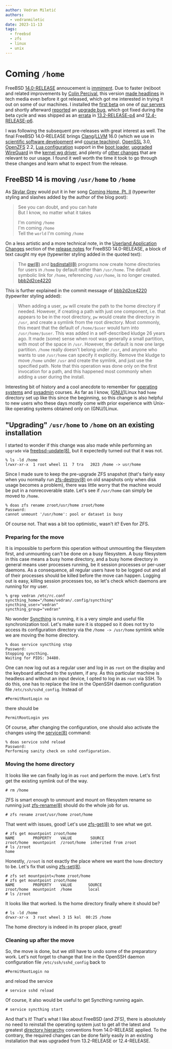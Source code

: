 ```yaml
---
author: Vedran Miletić
authors:
  - vedranmiletic
date: 2023-11-13
tags:
  - freebsd
  - zfs
  - linux
  - unix
---
```


# Coming `/home`

FreeBSD [14.0-RELEASE](https://www.freebsd.org/releases/14.0R/) annoucement is [immiment](https://www.freebsd.org/releases/14.0R/schedule/). Due to faster (re)boot and related improvements by [Colin Percival](https://www.tarsnap.com/about.html), this version [made headlines](https://www.theregister.com/2023/08/29/freebsd_boots_in_25ms/) in tech media even before it got released, which got me interested in trying it out on some of our machines. I installed the [first beta](https://lists.freebsd.org/archives/freebsd-current/2023-September/004614.html) on one of [our servers](2023-06-23-what-hardware-software-and-cloud-services-do-we-use.md#servers) and shortly afterward [reported](https://lists.freebsd.org/archives/freebsd-current/2023-September/004635.html) an [upgrade bug](https://bugs.freebsd.org/bugzilla/show_bug.cgi?id=273661), which got fixed during the beta cycle and was shipped as an [errata](https://www.freebsd.org/security/advisories/FreeBSD-EN-23:12.freebsd-update.asc) in [13.2-RELEASE-p4](https://www.freebsd.org/releases/13.2R/errata/) and [12.4-RELEASE-p6](https://www.freebsd.org/releases/12.4R/errata/).

I was following the subsequent pre-releases with great interest as well. The final FreeBSD 14.0-RELEASE brings [Clang](https://clang.llvm.org/)/[LLVM](https://llvm.org/) 16.0 (which we use in [scientific software development](../../software.md) and [course teaching](../../teaching/courses/CO.md)), [OpenSSL](https://www.openssl.org/) 3.0, [OpenZFS](https://openzfs.org/) 2.2, [Lua configuration](https://cgit.freebsd.org/src/commit/?id=3cb2f5f369ec) support in the [boot loader](https://man.freebsd.org/cgi/man.cgi?query=loader&sektion=8&format=html), [upgraded WireGuard](https://cgit.freebsd.org/src/commit/?id=744bfb213144) in the [kernel wg driver](https://man.freebsd.org/cgi/man.cgi?query=wg&sektion=4&format=html), and plenty of [other changes](https://www.freebsd.org/releases/14.0R/relnotes/) that are relevant to our usage. I found it well worth the time it took to go through these changes and learn what to expect from the release.

<!-- more -->

## FreeBSD 14 is moving `/usr/home` to `/home`

As [Skylar Grey](https://skylargreymusic.com/) would put it in her song [Coming Home, Pt. II](https://youtu.be/k84QxVJd0tI) (typewriter styling and slashes added by the author of the blog post):

> See you can doubt, and you can hate  
> But I know, no matter what it takes
>
> I'm coming `/home`  
> I'm coming `/home`  
> Tell the `world` I'm coming `/home`

On a less artistic and a more technical note, in the [Userland Application Changes](https://www.freebsd.org/releases/14.0R/relnotes/#userland-programs) section of the [release notes](https://www.freebsd.org/releases/14.0R/relnotes/) for FreeBSD 14.0-RELEASE, a block of text caught my eye (typewriter styling added in the quoted text):

> The [pw(8)](https://man.freebsd.org/cgi/man.cgi?query=pw&sektion=8&format=html) and [bsdinstall(8)](https://man.freebsd.org/cgi/man.cgi?query=bsdinstall&sektion=8&format=html) programs now create home directories for users in `/home` by default rather than `/usr/home`. The default symbolic link for `/home`, referencing `/usr/home`, is no longer created. [bbb2d2ce4220](https://cgit.freebsd.org/src/commit/?id=bbb2d2ce4220)

This is further explained in the commit message of [bbb2d2ce4220](https://cgit.freebsd.org/src/commit/?id=bbb2d2ce4220) (typewriter styling added):

> When adding a user, `pw` will create the path to the home directory
> if needed.  However, if creating a path with just one component,
> i.e. that appears to be in the root directory, `pw` would create the
> directory in `/usr`, and create a symlink from the root directory.
> Most commonly, this meant that the default of `/home/$user` would turn
> into `/usr/home/$user`.  This was added in a self-described kludge 26
> years ago.  It made (some) sense when root was generally a small
> partition, with most of the space in `/usr`.  However, the default is
> now one large partition.  `/home` really doesn't belong under `/usr`,
> and anyone who wants to use `/usr/home` can specify it explicitly.
> Remove the kludge to move `/home` under `/usr` and create the symlink,
> and just use the specified path.  Note that this operation was
> done only on the first invocation for a path, and this happened most
> commonly when adding a user during the install.

Interesting bit of history and a cool anecdote to remember for [operating](../../../hr/nastava/kolegiji/OS1.md) [systems](../../../hr/nastava/kolegiji/OS2.md) and [sysadmin](../../../hr/nastava/kolegiji/URS.md) courses. As far as I know, ([GNU/](https://stallman-copypasta.github.io/))Linux had `home` directory set up like this since the beginning, so this change is also helpful to new users who these days mostly come with prior experience with Unix-like operating systems obtained only on (GNU/)Linux.

## "Upgrading" `/usr/home` to `/home` on an existing installation

I started to wonder if this change was also made while performing an `upgrade` via [freebsd-update(8)](https://man.freebsd.org/cgi/man.cgi?query=freebsd-update&sektion=8&format=html), but it expectedly turned out that it was not.

``` shell
% ls -ld /home
lrwxr-xr-x  1 root wheel 11  7 tra   2023 /home -> usr/home
```

Since I made sure to keep the pre-upgrade ZFS snapshot (that's fairly easy when you normally run [zfs-destroy(8)](https://openzfs.github.io/openzfs-docs/man/master/8/zfs-destroy.8.html) on old snapshots only when disk usage becomes a problem), there was little worry that the machine would be put in a nonrecoverable state. Let's see if `/usr/home` can simply be moved to `/home`.

``` shell
% doas zfs rename zroot/usr/home zroot/home
Password:
cannot unmount '/usr/home': pool or dataset is busy
```

Of course not. That was a bit too optimistic, wasn't it? Even for ZFS.

### Preparing for the move

It is impossible to perform this operation without unmounting the filesystem first, and unmounting can't be done on a busy filesystem. A busy filesystem in this case means a busy home directory, and a busy home directory in general means user processes running, be it session processes or per-user daemons. As a consequence, all regular users have to be logged out and all of their processes should be killed before the move can happen. Logging out is easy, killing session processes too, so let's check which daemons are running for my user.

``` shell
% grep vedran /etc/rc.conf
syncthing_home="/home/vedran/.config/syncthing"
syncthing_user="vedran"
syncthing_group="vedran"
```

No wonder [Syncthing](https://syncthing.net/) is running, it is a very simple and useful file synchronization tool. Let's make sure it is stopped so it does not try to access its configuration directory via the `/home -> /usr/home` symlink while we are moving the home directory.

``` shell
% doas service syncthing stop
Password:
Stopping syncthing.
Waiting for PIDS: 34480.
```

One can now log out as a regular user and log in as `root` on the display and the keyboard attached to the system, if any. As this particular machine is headless and without an input device, I opted to log in as `root` via SSH. To do this, one has to replace the line in the OpenSSH daemon configuration file `/etc/ssh/sshd_config`. Instead of

``` aconf
#PermitRootLogin no
```

there should be

``` aconf
PermitRootLogin yes
```

Of course, after changing the configuration, one should also activate the changes using the [service(8)](https://man.freebsd.org/cgi/man.cgi?query=service&sektion=8&format=html) command:

``` shell
% doas service sshd reload
Password:
Performing sanity check on sshd configuration.
```

### Moving the home directory

It looks like we can finally log in as `root` and perform the move. Let's first get the existing symlink out of the way.

``` shell
# rm /home
```

ZFS is smart enough to unmount and mount on filesystem rename so running just [zfs-rename(8)](https://openzfs.github.io/openzfs-docs/man/master/8/zfs-rename.8.html) should do the whole job for us.

``` shell
# zfs rename zroot/usr/home zroot/home
```

That went with issues, good! Let's use [zfs-get(8)](https://openzfs.github.io/openzfs-docs/man/master/8/zfs-get.8.html) to see what we got.

``` shell
# zfs get mountpoint zroot/home
NAME        PROPERTY    VALUE        SOURCE
zroot/home  mountpoint  /zroot/home  inherited from zroot
# ls /zroot
home
```

Honestly, `/zroot` is not exactly the place where we want the `home` directory to be. Let's fix that using [zfs-set(8)](https://openzfs.github.io/openzfs-docs/man/master/8/zfs-set.8.html).

``` shell
# zfs set mountpoint=/home zroot/home
# zfs get mountpoint zroot/home
NAME        PROPERTY    VALUE       SOURCE
zroot/home  mountpoint  /home       local
# ls /zroot
```

It looks like that worked. Is the home directory finally where it should be?

``` shell
# ls -ld /home
drwxr-xr-x  3 root wheel 3 15 kol  00:25 /home
```

The home directory is indeed in its proper place, great!

### Cleaning up after the move

So, the move is done, but we still have to undo some of the preparatory work. Let's not forget to change that line in the OpenSSH daemon configuration file `/etc/ssh/sshd_config` back to

``` aconf
#PermitRootLogin no
```

and reload the service

``` shell
# service sshd reload
```

Of course, it also would be useful to get Syncthing running again.

``` shell
# service syncthing start
```

And that's it! That's what I like about FreeBSD (and ZFS), there is absolutely no need to reinstall the operating system just to get all the latest and greatest [directory hierarchy](https://docs.freebsd.org/en/books/handbook/basics/#dirstructure) conventions from 14.0-RELEASE applied. To the contrary, the required changes can be done fairly easily in an existing installation that was upgraded from 13.2-RELEASE or 12.4-RELEASE.
